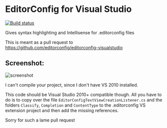 EditorConfig for Visual Studio
============

[![Build status](https://ci.appveyor.com/api/projects/status/27hvb1s209u0a7xp)](https://ci.appveyor.com/project/madskristensen/editorconfig)

Gives syntax highlighting and Intellisense for .editorconfig files  

This is meant as a pull request to https://github.com/editorconfig/editorconfig-visualstudio  


## Screenshot:  

![screenshot](https://raw.githubusercontent.com/madskristensen/EditorConfig/master/art/screenshot.png)

I can't compile your project, since I don't have VS 2010 installed.

This code should be Visual Studio 2010+ compatible though. All you have to do 
is to copy over the file `EditorConfigTextViewCreationListener.cs` and the folders `Classify`, `Completion` and `ContentType` to 
the .editorconfig VS extension project and then add the missing references.

Sorry for such a lame pull request
